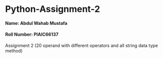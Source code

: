 # Python-Assignment-2
#### Name: Abdul Wahab Mustafa
#### Roll Number: PIAIC66137
Assignment 2 (20 operand with different operators and all string data type method)
